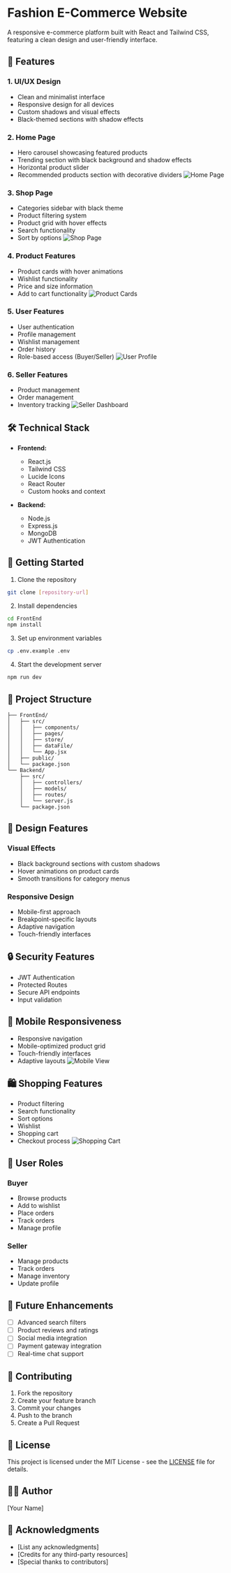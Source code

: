 # Fashion E-Commerce Website

A responsive e-commerce platform built with React and Tailwind CSS, featuring a clean design and user-friendly interface.

## 🌟 Features

### 1. UI/UX Design

- Clean and minimalist interface
- Responsive design for all devices
- Custom shadows and visual effects
- Black-themed sections with shadow effects

### 2. Home Page

- Hero carousel showcasing featured products
- Trending section with black background and shadow effects
- Horizontal product slider
- Recommended products section with decorative dividers
  ![Home Page](path/to/home-page-screenshot.png)

### 3. Shop Page

- Categories sidebar with black theme
- Product filtering system
- Product grid with hover effects
- Search functionality
- Sort by options
  ![Shop Page](path/to/shop-page-screenshot.png)

### 4. Product Features

- Product cards with hover animations
- Wishlist functionality
- Price and size information
- Add to cart functionality
  ![Product Cards](path/to/product-cards-screenshot.png)

### 5. User Features

- User authentication
- Profile management
- Wishlist management
- Order history
- Role-based access (Buyer/Seller)
  ![User Profile](path/to/user-profile-screenshot.png)

### 6. Seller Features

- Product management
- Order management
- Inventory tracking
  ![Seller Dashboard](path/to/seller-dashboard-screenshot.png)

## 🛠️ Technical Stack

- **Frontend:**

  - React.js
  - Tailwind CSS
  - Lucide Icons
  - React Router
  - Custom hooks and context

- **Backend:**
  - Node.js
  - Express.js
  - MongoDB
  - JWT Authentication

## 🚀 Getting Started

1. Clone the repository

```bash
git clone [repository-url]
```

2. Install dependencies

```bash
cd FrontEnd
npm install
```

3. Set up environment variables

```bash
cp .env.example .env
```

4. Start the development server

```bash
npm run dev
```

## 📁 Project Structure

```
├── FrontEnd/
│   ├── src/
│   │   ├── components/
│   │   ├── pages/
│   │   ├── store/
│   │   ├── dataFile/
│   │   └── App.jsx
│   ├── public/
│   └── package.json
└── Backend/
    ├── src/
    │   ├── controllers/
    │   ├── models/
    │   ├── routes/
    │   └── server.js
    └── package.json
```

## 🎨 Design Features

### Visual Effects

- Black background sections with custom shadows
- Hover animations on product cards
- Smooth transitions for category menus

### Responsive Design

- Mobile-first approach
- Breakpoint-specific layouts
- Adaptive navigation
- Touch-friendly interfaces

## 🔒 Security Features

- JWT Authentication
- Protected Routes
- Secure API endpoints
- Input validation

## 📱 Mobile Responsiveness

- Responsive navigation
- Mobile-optimized product grid
- Touch-friendly interfaces
- Adaptive layouts
  ![Mobile View](path/to/mobile-view-screenshot.png)

## 🛍️ Shopping Features

- Product filtering
- Search functionality
- Sort options
- Wishlist
- Shopping cart
- Checkout process
  ![Shopping Cart](path/to/shopping-cart-screenshot.png)

## 👥 User Roles

### Buyer

- Browse products
- Add to wishlist
- Place orders
- Track orders
- Manage profile

### Seller

- Manage products
- Track orders
- Manage inventory
- Update profile

## 🔄 Future Enhancements

- [ ] Advanced search filters
- [ ] Product reviews and ratings
- [ ] Social media integration
- [ ] Payment gateway integration
- [ ] Real-time chat support

## 🤝 Contributing

1. Fork the repository
2. Create your feature branch
3. Commit your changes
4. Push to the branch
5. Create a Pull Request

## 📝 License

This project is licensed under the MIT License - see the [LICENSE](LICENSE) file for details.

## 👨‍💻 Author

[Your Name]

## 🙏 Acknowledgments

- [List any acknowledgments]
- [Credits for any third-party resources]
- [Special thanks to contributors]
